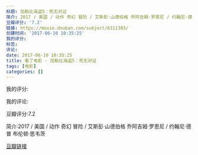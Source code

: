 ```yaml
---
标题: 加勒比海盗5：死无对证
简介: 2017 / 美国 / 动作 奇幻 冒险 / 艾斯彭·山德伯格 乔阿吉姆·罗恩尼 / 约翰尼·德普 布伦顿·思韦茨
豆瓣评分: '7.2'
链接: https://movie.douban.com/subject/6311303/
创建时间: '2017-06-10 10:35:25'
我的评分:
标签:
评论:
date: 2017-06-10 10:35:25
title: 看了电影 - 加勒比海盗5：死无对证
tags: [电影]
categories: []
---
```


我的评分:

我的评论:

豆瓣评分:7.2

简介:2017 / 美国 / 动作 奇幻 冒险 / 艾斯彭·山德伯格 乔阿吉姆·罗恩尼 / 约翰尼·德普 布伦顿·思韦茨

[豆瓣链接](https://movie.douban.com/subject/6311303/)

